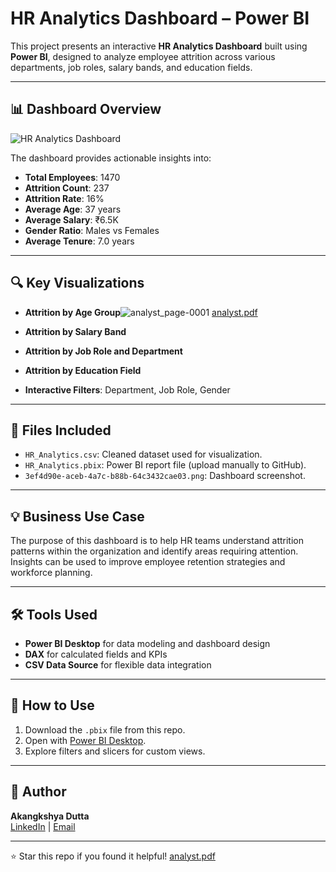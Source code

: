 # HR Analytics Dashboard – Power BI

This project presents an interactive **HR Analytics Dashboard** built using **Power BI**, designed to analyze employee attrition across various departments, job roles, salary bands, and education fields.

---

## 📊 Dashboard Overview

![HR Analytics Dashboard]([analyst_page-0001](https://github.com/user-attachments/assets/7a5f2f99-a09b-49ba-8f43-416f120addbd))



The dashboard provides actionable insights into:

- **Total Employees**: 1470
- **Attrition Count**: 237
- **Attrition Rate**: 16%
- **Average Age**: 37 years
- **Average Salary**: ₹6.5K
- **Gender Ratio**: Males vs Females
- **Average Tenure**: 7.0 years

---

## 🔍 Key Visualizations

- **Attrition by Age Group**![analyst_page-0001](https://github.com/user-attachments/assets/a83ecbd3-0f66-4bf6-9007-352075165def)
[analyst.pdf](https://github.com/user-attachments/files/21523627/analyst.pdf)

- **Attrition by Salary Band**
- **Attrition by Job Role and Department**
- **Attrition by Education Field**
- **Interactive Filters**: Department, Job Role, Gender

---

## 📁 Files Included

- `HR_Analytics.csv`: Cleaned dataset used for visualization.
- `HR_Analytics.pbix`: Power BI report file (upload manually to GitHub).
- `3ef4d90e-aceb-4a7c-b88b-64c3432cae03.png`: Dashboard screenshot.

---

## 💡 Business Use Case

The purpose of this dashboard is to help HR teams understand attrition patterns within the organization and identify areas requiring attention. Insights can be used to improve employee retention strategies and workforce planning.

---

## 🛠️ Tools Used

- **Power BI Desktop** for data modeling and dashboard design
- **DAX** for calculated fields and KPIs
- **CSV Data Source** for flexible data integration

---

## 🚀 How to Use

1. Download the `.pbix` file from this repo.
2. Open with [Power BI Desktop](https://powerbi.microsoft.com/en-us/desktop/).
3. Explore filters and slicers for custom views.

---

## 📌 Author

**Akangkshya Dutta**  
[LinkedIn](https://www.linkedin.com) | [Email](akangkshyya@gmail.com)

---

⭐ Star this repo if you found it helpful!
[analyst.pdf](https://github.com/user-attachments/files/21523604/analyst.pdf)

